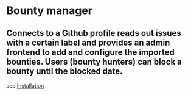 # Bounty manager

## Connects to a Github profile reads out issues with a certain label and provides an admin frontend to add and configure the imported bounties. Users (bounty hunters) can block a bounty until the blocked date.
see [Installation](./doc/INSTALL.md)
